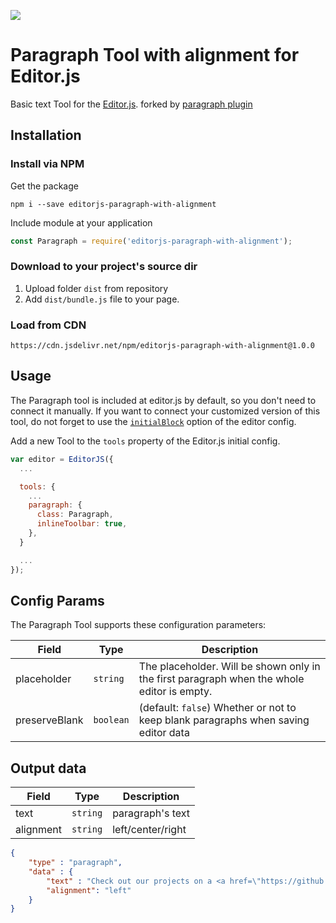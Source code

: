 ![](https://badgen.net/badge/Editor.js/v2.0/blue)

# Paragraph Tool with alignment for Editor.js

Basic text Tool for the [Editor.js](https://ifmo.su/editor).
forked by [paragraph plugin](https://github.com/editor-js/paragraph)

## Installation

### Install via NPM

Get the package

```shell
npm i --save editorjs-paragraph-with-alignment
```

Include module at your application

```javascript
const Paragraph = require('editorjs-paragraph-with-alignment');
```

### Download to your project's source dir

1. Upload folder `dist` from repository
2. Add `dist/bundle.js` file to your page.

### Load from CDN

`https://cdn.jsdelivr.net/npm/editorjs-paragraph-with-alignment@1.0.0`

## Usage

The Paragraph tool is included at editor.js by default, so you don't need to connect it manually.
If you want to connect your customized version of this tool, do not forget to use the [`initialBlock`](https://editorjs.io/configuration#change-the-default-block)
option of the editor config.

Add a new Tool to the `tools` property of the Editor.js initial config.

```javascript
var editor = EditorJS({
  ...

  tools: {
    ...
    paragraph: {
      class: Paragraph,
      inlineToolbar: true,
    },
  }

  ...
});
```

## Config Params

The Paragraph Tool supports these configuration parameters:

| Field | Type     | Description        |
| ----- | -------- | ------------------ |
| placeholder | `string` | The placeholder. Will be shown only in the first paragraph when the whole editor is empty.  |
| preserveBlank | `boolean` | (default: `false`) Whether or not to keep blank paragraphs when saving editor data |

## Output data

| Field  | Type     | Description      |
| ------ | -------- | ---------------- |
| text   | `string` | paragraph's text |
| alignment   | `string` | left/center/right |


```json
{
    "type" : "paragraph",
    "data" : {
        "text" : "Check out our projects on a <a href=\"https://github.com/codex-team\">GitHub page</a>.",
        "alignment": "left"
    }
}
```

